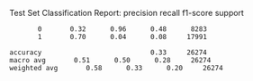 Test Set Classification Report:
              precision    recall  f1-score   support

           0       0.32      0.96      0.48      8283
           1       0.70      0.04      0.08     17991

    accuracy                           0.33     26274
    macro avg       0.51      0.50      0.28     26274
    weighted avg       0.58      0.33      0.20     26274
